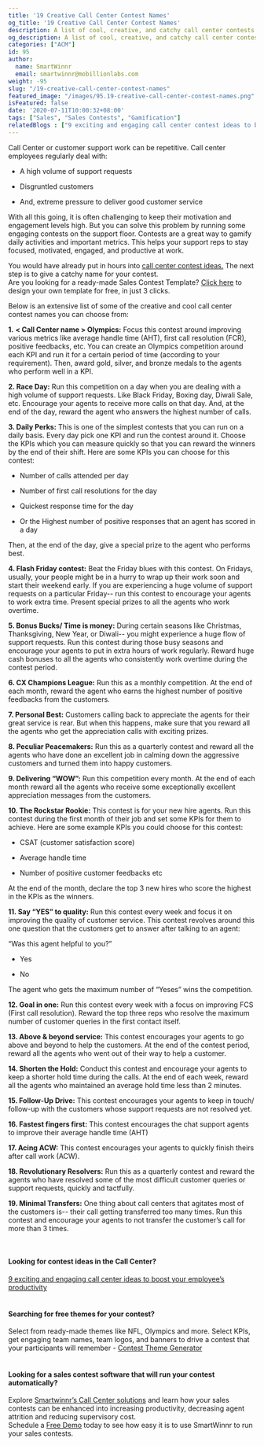 ```yaml
---
title: '19 Creative Call Center Contest Names'
og_title: '19 Creative Call Center Contest Names'
description: A list of cool, creative, and catchy call center contests names
og_description: A list of cool, creative, and catchy call center contests names
categories: ["ACM"]
id: 95
author:
  name: SmartWinnr
  email: smartwinnr@mobillionlabs.com
weight: -95
slug: "/19-creative-call-center-contest-names"
featured_image: "/images/95.19-creative-call-center-contest-names.png"
isFeatured: false
date: '2020-07-11T10:00:32+08:00'
tags: ["Sales", "Sales Contests", "Gamification"]
relatedBlogs : ["9 exciting and engaging call center contest ideas to boost your employee’s productivity", "Fun Training Activities for Customer Service Reps", "Top 20 Sales Contest Names", "25 Creative Sales Team Names", "How to Launch a Sales Contest", "23 Sales incentive ideas to keep your sales team motivated", "Sales Contest Communication Template", "Creative Employee Recognition Award Names"]
---
```


Call Center or customer support work can be repetitive. Call center employees regularly deal with:

* A high volume of support requests

* Disgruntled customers

* And, extreme pressure to deliver good customer service 

With all this going, it is often challenging to keep their motivation and engagement levels high. But you can solve this problem by running some engaging contests on the support floor. Contests are a great way to gamify daily activities and important metrics. This helps your support reps to stay focused, motivated, engaged, and productive at work.

<div class="ml-margin-bottom10">You would have already put in hours into <a href="https://smartwinnr.com/post/9-exciting-and-engaging-call-center-contest-ideas-to-boost-your-employee-productivity/" target="_blank" class="ml_custom_link">call center contest ideas.</a> The next step is to give a catchy name for your contest.</div>

<div class="ml_pro_tip ml-margin-top20 ml-margin-bottom20">
  Are you looking for a ready-made <span class="ml_text_bold">Sales Contest Template?</span> <a href="https://tools.smartwinnr.com" target="_blank" class="ml_custom_link">Click here</a> to design your own template for free, in just 3 clicks.
</div>

Below is an extensive list of some of the creative and cool call center contest names you can choose from:

**1.** **< Call Center name > Olympics:** Focus this contest around improving various metrics like average handle time (AHT), first call resolution (FCR), positive feedbacks, etc. You can create an Olympics competition around each KPI and run it for a certain period of time (according to your requirement). Then, award gold, silver, and bronze medals to the agents who perform well in a KPI.

**2. Race Day:** Run this competition on a day when you are dealing with a high volume of support requests. Like Black Friday, Boxing day, Diwali Sale, etc. Encourage your agents to receive more calls on that day. And, at the end of the day, reward the agent who answers the highest number of calls. 

**3. Daily Perks:** This is one of the simplest contests that you can run on a daily basis. Every day pick one KPI and run the contest around it. Choose the KPIs which you can measure quickly so that you can reward the winners by the end of their shift. Here are some KPIs you can choose for this contest:

* Number of calls attended per day

* Number of first call resolutions for the day

* Quickest response time for the day

* Or the Highest number of positive responses that an agent has scored in a day

Then, at the end of the day, give a special prize to the agent who performs best. 

**4. Flash Friday contest:** Beat the Friday blues with this contest. On Fridays, usually, your people might be in a hurry to wrap up their work soon and start their weekend early. If you are experiencing a huge volume of support requests on a particular Friday-- run this contest to encourage your agents to work extra time. Present special prizes to all the agents who work overtime.

**5. Bonus Bucks/ Time is money:** During certain seasons like Christmas, Thanksgiving, New Year, or Diwali-- you might experience a huge flow of support requests. Run this contest during those busy seasons and encourage your agents to put in extra hours of work regularly. Reward huge cash bonuses to all the agents who consistently work overtime during the contest period. 

**6. CX Champions League:** Run this as a monthly competition. At the end of each month, reward the agent who earns the highest number of positive feedbacks from the customers.

**7. Personal Best:** Customers calling back to appreciate the agents for their great service is rear. But when this happens, make sure that you reward all the agents who get the appreciation calls with exciting prizes.

**8. Peculiar Peacemakers:** Run this as a quarterly contest and reward all the agents who have done an excellent job in calming down the aggressive customers and turned them into happy customers.

**9. Delivering “WOW”:** Run this competition every month. At the end of each month reward all the agents who receive some exceptionally excellent appreciation messages from the customers.

**10. The Rockstar Rookie:** This contest is for your new hire agents. Run this contest during the first month of their job and set some KPIs for them to achieve. Here are some example KPIs you could choose for this contest:

* CSAT (customer satisfaction score)

* Average handle time

* Number of positive customer feedbacks etc

At the end of the month, declare the top 3 new hires who score the highest in the KPIs as the winners.

**11. Say “YES” to quality:** Run this contest every week and focus it on improving the quality of customer service. This contest revolves around this one question that the customers get to answer after talking to an agent: 

“Was this agent helpful to you?”

* Yes

* No
	
The agent who gets the maximum number of “Yeses” wins the competition.

**12. Goal in one:** Run this contest every week with a focus on improving FCS (First call resolution). Reward the top three reps who resolve the maximum number of customer queries in the first contact itself.

**13. Above & beyond service:** This contest encourages your agents to go above and beyond to help the customers. At the end of the contest period, reward all the agents who went out of their way to help a customer.

**14. Shorten the Hold:** Conduct this contest and encourage your agents to keep a shorter hold time during the calls. At the end of each week, reward all the agents who maintained an average hold time less than 2 minutes.

**15. Follow-Up Drive:** This contest encourages your agents to keep in touch/ follow-up with the customers whose support requests are not resolved yet.

**16. Fastest fingers first:** This contest encourages the chat support agents to improve their average handle time (AHT)

**17. Acing ACW:** This contest encourages your agents to quickly finish theirs after call work (ACW).

**18. Revolutionary Resolvers:** Run this as a quarterly contest and reward the agents who have resolved some of the most difficult customer queries or support requests, quickly and tactfully.

**19. Minimal Transfers:** One thing about call centers that agitates most of the customers is-- their call getting transferred too many times. Run this contest and encourage your agents to not transfer the customer’s call for more than 3 times.

<!-- <div class="ml_text_italic ml-margin-bottom10">Learn how <a href="https://www.smartwinnr.com/product/sales-contest/" target="_blank" class="ml-desc-text">SmartWinnr</a> can help you to conduct effective and engaging contests.</div> -->

<br>

#### **Looking for contest ideas in the Call Center?**

<div class="ml-margin-bottom10"><a href="https://smartwinnr.com/post/9-exciting-and-engaging-call-center-contest-ideas-to-boost-your-employee-productivity/" target="_blank" class="ml_custom_link">9 exciting and engaging call center ideas to boost your employee’s productivity</a></div>

<br>

#### **Searching for free themes for your contest?**

<div class="ml-margin-bottom10">Select from ready-made themes like NFL, Olympics and more. Select KPIs, get engaging team names, team logos, and banners to drive a contest that your participants will remember - <a href="https://tools.smartwinnr.com/" target="_blank" class="ml_custom_link">Contest Theme Generator</a></div> 

<br>

#### **Looking for a sales contest software that will run your contest automatically?**

<div class="ml-margin-bottom10">Explore <a href="https://www.smartwinnr.com/solutions/call-center" target="_blank" class="ml_custom_link">Smartwinnr’s Call Center solutions</a> and learn how your sales contests can be enhanced into increasing productivity, decreasing agent attrition and reducing supervisory cost.</div>

<div class="ml-margin-bottom10">Schedule a <a href="https://www.smartwinnr.com/request-demo/" target="_blank" class="ml_custom_link">Free Demo</a> today to see how easy it is to use SmartWinnr to run your sales contests. </div>
